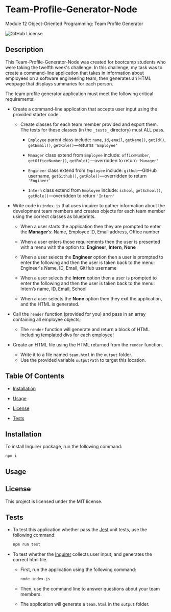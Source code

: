 # Team-Profile-Generator-Node
Module 12 Object-Oriented Programming: Team Profile Generator

 ![GitHub License](http://img.shields.io/badge/License-MIT-blue.svg)

## Description
This Team-Profile-Generator-Node was created for bootcamp students who were taking the twelfth week's challenge. In this challenge, my task was to create a command-line application that takes in information about employees on a software engineering team, then generates an HTML webpage that displays summaries for each person.

The team profile generator application must meet the following critical requirements:
* Create a command-line application that accepts user input using the provided starter code. 
  * Create classes for each team member provided and export them. The tests for these classes (in the `_tests_` directory) must ALL pass.
     * `Employee` parent class include: `name`, `id`, `email`, `getName()`, `getId()`, `getEmail()`, `getRole()`&mdash;returns `'Employee'` 

     * `Manager` class extend from `Employee` include: `officeNumber`, `getOfficeNumber()`, `getRole()`&mdash;overridden to return `'Manager'`

     * `Engineer` class extend from `Employee` include: `github`&mdash;GitHub username, `getGithub()`, `getRole()`&mdash;overridden to return `'Engineer'`

     * `Intern` class extend from `Employee` include: `school`, `getSchool()`, `getRole()`&mdash;overridden to return `'Intern'`

* Write code in `index.js` that uses inquirer to gather information about the development team members and creates objects for each team member using the correct classes as blueprints.
  * When a user starts the application then they are prompted to enter the **Manager**’s: Name, Employee ID, Email address, Office number

  * When a user enters those requirements then the user is presented with a menu with the option to: **Engineer**, **Intern**, **None**

  * When a user selects the **Engineer** option then a user is prompted to enter the following and then the user is taken back to the menu: Engineer's Name, ID, Email, GitHub username

  * When a user selects the **Intern** option then a user is prompted to enter the following and then the user is taken back to the menu: Intern’s name, ID, Email, School
     
  * When a user selects the **None** option then they exit the application, and the HTML is generated.

* Call the `render` function (provided for you) and pass in an array containing all employee objects; 
  * The `render` function will generate and return a block of HTML including templated divs for each employee!

* Create an HTML file using the HTML returned from the `render` function. 
  * Write it to a file named `team.html` in the `output` folder. 
  * Use the provided variable `outputPath` to target this location.

## Table Of Contents

  * [Installation](#installation)

  * [Usage](#usage)

  * [License](#license)

  * [Tests](#tests)

## Installation

To install Inquirer package, run the following command:

```
npm i
```

## Usage



## License

This project is licensed under the MIT license.

## Tests

* To test this application whether pass the [Jest](https://www.npmjs.com/package/jest) unit tests, use the following command:

  ```bash
  npm run test
  ```

* To test whether the [Inquirer](https://www.npmjs.com/package/inquirer) collects user input, and generates the correct html file.
  * First, run the application using the following command:

    ```bash
    node index.js
    ```

  * Then, use the command line to answer questions about your team members.

  * The application will generate a `team.html` in the `output` folder. 